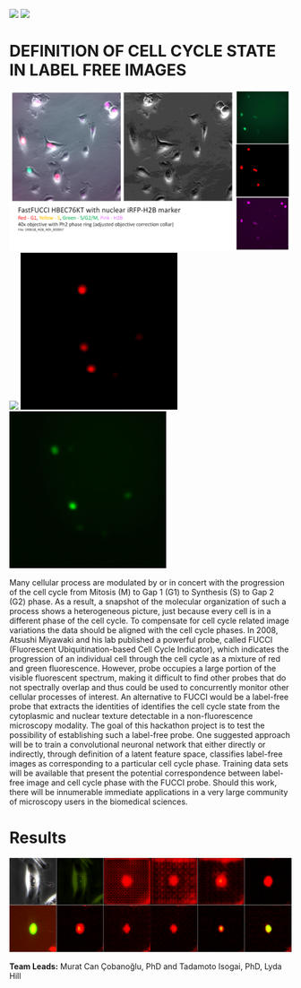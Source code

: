 ![](https://img.shields.io/badge/tensorflow-keras-orange) ![](https://img.shields.io/badge/-python%203-yellow) 

# DEFINITION OF CELL CYCLE STATE IN LABEL FREE IMAGES

![Explanation](FastFUCCI_HBEC76KT.PNG)
<img src="fucci.gif" width="280"/> <img src="fuccyr.gif" width="280"/> <img src="fuccyg.gif" width="280"/> 


Many cellular process are modulated by or in concert with the progression of the cell cycle from Mitosis (M) to Gap 1 (G1) to Synthesis (S) to Gap 2 (G2) phase. As a result, a snapshot of the molecular organization of such a process shows a heterogeneous picture, just because every cell is in a different phase of the cell cycle. To compensate for cell cycle related image variations the data should be aligned with the cell cycle phases. In 2008, Atsushi Miyawaki and his lab published a powerful probe, called FUCCI (Fluorescent Ubiquitination-based Cell Cycle Indicator), which indicates the progression of an individual cell through the cell cycle as a mixture of red and green fluorescence. However, probe occupies a large portion of the visible fluorescent spectrum, making it difficult to find other probes that do not spectrally overlap and thus could be used to concurrently monitor other cellular processes of interest. An alternative to FUCCI would be a label-free probe that extracts the identities of identifies the cell cycle state from the cytoplasmic and nuclear texture detectable in a non-fluorescence microscopy modality. The goal of this hackathon project is to test the possibility of establishing such a label-free probe. One suggested approach will be to train a convolutional neuronal network that either directly or indirectly, through definition of a latent feature space, classifies label-free images as corresponding to a particular cell cycle phase. Training data sets will be available that present the potential correspondence between label-free image and cell cycle phase with the FUCCI probe. Should this work, there will be innumerable immediate applications in a very large community of microscopy users in the biomedical sciences.       

# Results
![tiles](img_tile2.png)

**Team Leads:** Murat Can Çobanoğlu, PhD and Tadamoto Isogai, PhD, Lyda Hill 
